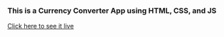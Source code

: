 ### This is a Currency Converter App using HTML, CSS, and JS

[Click here to see it live](https://hrodriguez007.github.io/currency-converter-app-heidy/)

